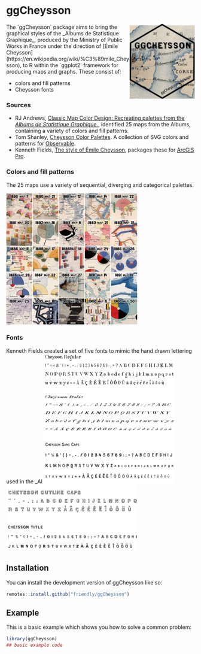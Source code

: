 <!-- badges: start -->
<!-- badges: end -->

# ggCheysson 

<img src="man/figures/logo.png" height="200" style="float:right; height:200px;"/>
The `ggCheysson` package aims to bring the graphical styles of the
_Albums de Statistique Graphique_, produced by the Ministry of Public Works
in France under the direction of [Émile Cheysson](https://en.wikipedia.org/wiki/%C3%89mile_Cheysson), to R within the `ggplot2` framework for producing
maps and graphs. These consist of:

* colors and fill patterns
* Cheysson fonts

### Sources

* RJ Andrews, [Classic Map Color Design: Recreating palettes from the _Albums de Statistique Graphique._](https://infowetrust.com/project/album-colors), identified 25 maps from the
Albums, containing a variety of colors and fill patterns.
* Tom Shanley, [Cheysson Color Palettes](https://observablehq.com/@tomshanley/cheysson-color-palettes). A collection of
SVG colors and patterns for [Observable](https://observablehq.com).
* Kenneth Fields, [The style of Émile Cheysson](https://www.esri.com/arcgis-blog/products/arcgis-pro/mapping/the-style-of-emile-cheysson/), packages these for [ArcGIS Pro](https://www.esri.com/en-us/arcgis/products/arcgis-pro/overview).

### Colors and fill patterns

The 25 maps use a variety of sequential, diverging and categorical palettes.

<img src="man/figures/maps.png" width="350">

### Fonts

Kenneth Fields created a set of five fonts to mimic the hand drawn lettering used
in the _Al
<img src="man/figures/fonts1.png" width="350">  
<img src="man/figures/fonts2.png" width="350">


## Installation

You can install the development version of ggCheysson like so:

``` r
remotes::install.github("friendly/ggCheysson")
```

## Example

This is a basic example which shows you how to solve a common problem:

``` r
library(ggCheysson)
## basic example code
```


